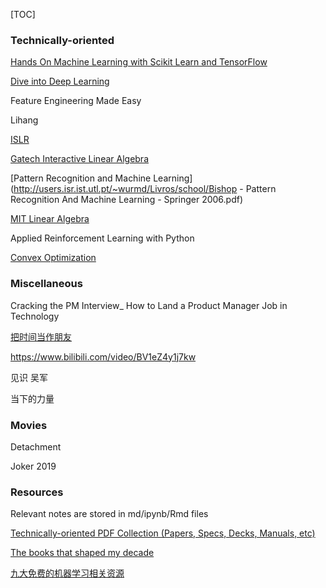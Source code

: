 [TOC]



### Technically-oriented

[Hands On Machine Learning with Scikit Learn and TensorFlow](https://github.com/ageron/handson-ml2)

[Dive into Deep Learning](https://www.d2l.ai/index.html)



Feature Engineering Made Easy

Lihang

[ISLR](http://faculty.marshall.usc.edu/gareth-james/ISL/)

[Gatech Interactive Linear Algebra](http://textbooks.math.gatech.edu/ila/)

[Pattern Recognition and Machine Learning](http://users.isr.ist.utl.pt/~wurmd/Livros/school/Bishop - Pattern Recognition And Machine Learning - Springer  2006.pdf)

[MIT Linear Algebra](https://ocw.mit.edu/courses/mathematics/18-06-linear-algebra-spring-2010/)

Applied Reinforcement Learning with Python

[Convex Optimization](https://web.stanford.edu/~boyd/cvxbook/bv_cvxbook.pdf)







### Miscellaneous

Cracking the PM Interview_ How to Land a Product Manager Job in Technology

[把时间当作朋友](https://github.com/xiaolai/time-as-a-friend)



https://www.bilibili.com/video/BV1eZ4y1j7kw

见识 吴军

当下的力量



### Movies

Detachment

Joker 2019





### Resources

Relevant notes are stored in md/ipynb/Rmd files

[Technically-oriented PDF Collection (Papers, Specs, Decks, Manuals, etc)](https://github.com/tpn/pdfs)

[The books that shaped my decade](https://huyenchip.com/2019/12/28/books-that-shaped-my-decade.html)

[九大免费的机器学习相关资源](https://mp.weixin.qq.com/s?__biz=MzUzMTEwODk0Ng==&mid=2247489536&idx=1&sn=00499595b1e0204b0b8751b292fc60c5&chksm=fa46dd3dcd31542bf488fced13e936c1a80d7c383fe53cad82a1f4c0c1af523725c34ab5415d&mpshare=1&scene=1&srcid=&sharer_sharetime=1577953919945&sharer_shareid=54d7b6bf73b347d381a7bff3f78b99d1&key=d2b333b7fb0e2b74aaee0caf1464640c1dcad925ccd350783d925dc8d533a9e9e8daaa336fd053b16b64291098f29532ee313a616ecc85f3b13f7e919912af545e4112322bfe384c1fe92e9130792223&ascene=1&uin=NzA3NTE3MTMz&devicetype=Windows+10&version=62070158&lang=en&exportkey=AwpGGnpLUVfBoRHUjRr2BnA%3D&pass_ticket=RjhCYX8%2BQ7Xl6PTD8rdIyfIW0nBEwVAhj%2FRezz6p4OkOZfIggHuqcuEvcUh9wBdn)

